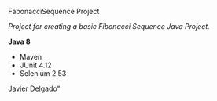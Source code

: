  FabonacciSequence Project 

*Project for creating a basic Fibonacci Sequence Java Project.*

**Java 8**

* Maven
* JUnit 4.12
* Selenium 2.53


[Javier Delgado](https://github.com/Texano8)"

